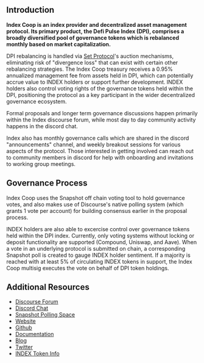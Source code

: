 Introduction
------------------

**Index Coop is an index provider and decentralized asset management protocol. Its primary product, the Defi Pulse Index (DPI), comprises a broadly diversified pool of governance tokens which is rebalanced monthly based on market capitalization.**

DPI rebalancing is handled via [Set Protocol](https://www.setprotocol.com/)'s auction mechanisms, eliminating risk of "divergence loss" that can exist with certain other rebalancing strategies. The Index Coop treasury receives a 0.95% annualized management fee from assets held in DPI, which can potentially accrue value to INDEX holders or support further development. INDEX holders also control voting rights of the governance tokens held within the DPI, positioning the protocol as a key participant in the wider decentralized governance ecosystem.

Formal proposals and longer term governance discussions happen primarily within the Index discourse forum, while most day to day community activity happens in the discord chat.

Index also has monthly governance calls which are shared in the discord "announcements" channel, and weekly breakout sessions for various aspects of the protocol. Those interested in getting involved can reach out to community members in discord for help with onboarding and invitations to working group meetings.

Governance Process
------------------

Index Coop uses the Snapshot off chain voting tool to hold governance votes, and also makes use of Discourse's native polling system (which grants 1 vote per account) for building consensus earlier in the proposal process.

INDEX holders are also able to excercise control over governance tokens held within the DPI index. Currently, only voting systems without locking or deposit functionality are supported (Compound, Uniswap, and Aave). When a vote in an underlying protocol is submitted on chain, a corresponding Snapshot poll is created to gauge INDEX holder sentiment. If a majority is reached with at least 5% of circulating INDEX tokens in support, the Index Coop multisig executes the vote on behalf of DPI token holdings.

Additional Resources
--------------------

* [Discourse Forum](https://gov.indexcoop.com/)
* [Discord Chat](https://discord.com/channels/762061559744299010/762061784379031554)
* [Snapshot Polling Space](https://snapshot.page/#/index)
* [Website](https://www.indexcoop.com/)
* [Github](https://github.com/SetProtocol/index-coop)
* [Documentation](https://docs.indexcoop.com/)
* [Blog](https://www.indexcoop.com/news)
* [Twitter](https://twitter.com/indexcoop)
* [INDEX Token Info](https://www.coingecko.com/en/coins/index-cooperative)